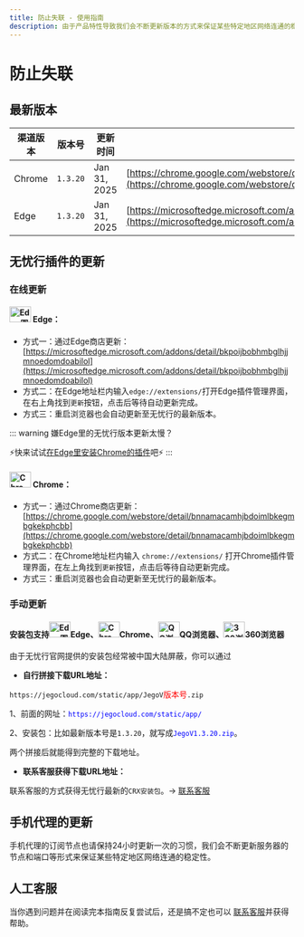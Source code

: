 ```yaml
---
title: 防止失联 - 使用指南
description: 由于产品特性导致我们会不断更新版本的方式来保证某些特定地区网络连通的稳定性，请记得关注我们的最新版本发布情况，防止失联。
---
```


# 防止失联

## 最新版本

| 渠道版本 | 版本号 | 更新时间 | 下载链接 |
| --- | --- | --- | --- |
| Chrome | `1.3.20` | Jan 31, 2025 | [https://chrome.google.com/webstore/detail/bnnamacamhjbdoimlbkegmbgkekphcbb](https://chrome.google.com/webstore/detail/bnnamacamhjbdoimlbkegmbgkekphcbb) |
| Edge | `1.3.20` | Jan 31, 2025 | [https://microsoftedge.microsoft.com/addons/detail/bkpoijbobhmbglhjjmnoedomdoabilol](https://microsoftedge.microsoft.com/addons/detail/bkpoijbobhmbglhjjmnoedomdoabilol) |

## 无忧行插件的更新

### 在线更新

#### <img src="/Jego/images/image_spaces_2FtaiByLw8cj0IZKJTlaiM_2Fuploads_2F5JRmsC6cdLC8T1CMokaN_2Fmsedge_3.png" width="38" height="28" alt="Edge图标"> Edge：

* 方式一：通过Edge商店更新：[https://microsoftedge.microsoft.com/addons/detail/bkpoijbobhmbglhjjmnoedomdoabilol](https://microsoftedge.microsoft.com/addons/detail/bkpoijbobhmbglhjjmnoedomdoabilol)
* 方式二：在Edge地址栏内输入`edge://extensions/`打开Edge插件管理界面，在右上角找到`更新`按钮，点击后等待自动更新完成。
* 方式三：重启浏览器也会自动更新至无忧行的最新版本。

::: warning 嫌Edge里的无忧行版本更新太慢？

⚡快来试试[在Edge里安装Chrome的插件](/guide/installation#edge也可以从chrome-web-store安装无忧行)吧⚡
:::

#### <img src="/Jego/images/image_spaces_2FtaiByLw8cj0IZKJTlaiM_2Fuploads_2Fomxd1Mr1qsuzHUduonWU_2Fchrome_1.png" width="38" height="28" alt="Chrome图标"> Chrome：

* 方式一：通过Chrome商店更新：[https://chrome.google.com/webstore/detail/bnnamacamhjbdoimlbkegmbgkekphcbb](https://chrome.google.com/webstore/detail/bnnamacamhjbdoimlbkegmbgkekphcbb)
* 方式二：在Chrome地址栏内输入 `chrome://extensions/` 打开Chrome插件管理界面，在左上角找到`更新`按钮，点击后等待自动更新完成。
* 方式三：重启浏览器也会自动更新至无忧行的最新版本。

### 手动更新

#### 安装包支持<img src="/Jego/images/image_spaces_2FtaiByLw8cj0IZKJTlaiM_2Fuploads_2F5C1uC1qTbxO3LKHO4oql_2Fmsedge_2.png" width="38" height="28" alt="Edge图标">Edge、<img src="/Jego/images/image_spaces_2FtaiByLw8cj0IZKJTlaiM_2Fuploads_2FczhA5KDPiurdPyCanu1Z_2Fchrome_3.png" width="38" height="28" alt="Chrome图标">Chrome、<img src="/Jego/images/image_spaces_2FtaiByLw8cj0IZKJTlaiM_2Fuploads_2FbhAczGOlghKJxh3Y4N7u_2FQQBrowser_1.png" width="38" height="28" alt="QQ浏览器图标">QQ浏览器、<img src="/Jego/images/image_spaces_2FtaiByLw8cj0IZKJTlaiM_2Fuploads_2FYHwAipQtF3QwJ7z85hyz_2F360se_2.png" width="38" height="28" alt="360浏览器图标">360浏览器

由于无忧行官网提供的安装包经常被中国大陆屏蔽，你可以通过

* **自行拼接下载URL地址：**

`https://jegocloud.com/static/app/JegoV`<span style="color:red;">版本号</span>`.zip`

1、前面的网址：<span style="color:blue;">`https://jegocloud.com/static/app/`</span>

2、安装包：比如最新版本号是`1.3.20`，就写成<span style="color:blue;">`JegoV1.3.20.zip`</span>。

两个拼接后就能得到完整的下载地址。

* **联系客服获得下载URL地址：**

 联系客服的方式获得无忧行最新的`CRX安装包`。-> [联系客服](/guide/support)

## 手机代理的更新

手机代理的订阅节点也请保持24小时更新一次的习惯，我们会不断更新服务器的节点和端口等形式来保证某些特定地区网络连通的稳定性。

## 人工客服

当你遇到问题并在阅读完本指南反复尝试后，还是搞不定也可以 [联系客服](/guide/support)并获得帮助。

